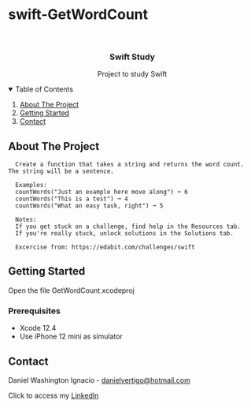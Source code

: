 # swift-GetWordCount

<!-- PROJECT LOGO -->
<br />
<p align="center">

  <h3 align="center">Swift Study</h3>
  <p align="center">
    Project to study Swift
  </p>
</p>



<!-- TABLE OF CONTENTS -->
<details open="open">
  <summary>Table of Contents</summary>
  <ol>
    <li>
      <a href="#about-the-project">About The Project</a>
    </li>
    <li>
      <a href="#getting-started">Getting Started</a>
    </li>
    <li><a href="#contact">Contact</a></li>
  </ol>
</details>



<!-- ABOUT THE PROJECT -->
## About The Project
 
      Create a function that takes a string and returns the word count. The string will be a sentence.
      
      Examples:
      countWords("Just an example here move along") ➞ 6
      countWords("This is a test") ➞ 4
      countWords("What an easy task, right") ➞ 5
      
      Notes:
      If you get stuck on a challenge, find help in the Resources tab.
      If you're really stuck, unlock solutions in the Solutions tab.

      Excercise from: https://edabit.com/challenges/swift


<!-- GETTING STARTED -->
## Getting Started

Open the file GetWordCount.xcodeproj 

### Prerequisites

* Xcode 12.4
* Use iPhone 12 mini as simulator 

<!-- CONTACT -->
## Contact

Daniel Washington Ignacio - danielvertigo@hotmail.com

Click to access my [LinkedIn](https://www.linkedin.com/in/daniel-washington-ignacio-ab439b164/)

